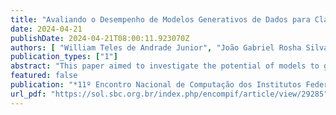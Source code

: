 ```yaml
---
title: "Avaliando o Desempenho de Modelos Generativos de Dados para Classificação de Notícias Falsas"
date: 2024-04-21
publishDate: 2024-04-21T08:00:11.923070Z
authors: [ "William Teles de Andrade Junior", "João Gabriel Rosha Silva", "Antônio Neto", admin ]
publication_types: ["1"]
abstract: "This paper aimed to investigate the potential of models to generate synthetic data to improve fake news detection. The research compares the results obtained from a real dataset, containing news information, with those obtained from four synthetic datasets generated using GAN, VAE, DDPM and SMOTE. The study results indicate that classification performance improved when using artificial data, with an accuracy score of approximately 87%. These results suggest that synthetic data can be a valuable tool for improving fake news classification performance."
featured: false
publication: "*11º Encontro Nacional de Computação dos Institutos Federais (ENCompIF)* - Congresso da Sociedade Brasileira de Computação (CSBC)"
url_pdf: "https://sol.sbc.org.br/index.php/encompif/article/view/29285"
---
```


